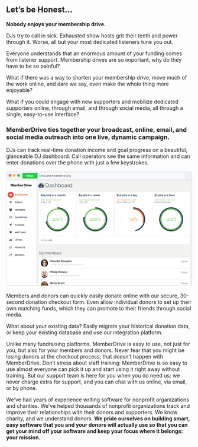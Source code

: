 ## Let’s be Honest...

**Nobody enjoys your membership drive.**

DJs try to call in sick. Exhausted show hosts grit their teeth and power through it. Worse, all but your most dedicated listeners tune you out.

Everyone understands that an enormous amount of your funding comes from listener support. Membership drives are so important, why do they have to be so painful?

What if there was a way to shorten your membership drive, move much of the work online, and dare we say, even make the whole thing more enjoyable?

What if you could engage with new supporters and mobilize dedicated supporters online, through email, and through social media, all through a single, easy-to-use interface?

<h3 class="highlight">MemberDrive ties together your broadcast, online, email, and social media outreach into one live, dynamic campaign.</h3>

DJs can track real-time donation income and goal progress on a beautiful, glanceable DJ dashboard. Call operators see the same information and can enter donations over the phone with just a few keystrokes.

<img src="/img/screenshots/MemberDrive-Dashboard.png" class="img-responsive">

Members and donors can quickly easily donate online with our secure, 30-second donation checkout form. Even allow individual donors to set up their own matching funds, which they can promote to their friends through social media.

What about your existing data? Easily migrate your historical donation data, or keep your existing database and use our integration platform.

Unlike many fundraising platforms, MemberDrive is easy to use, not just for you, but also for your members and donors. Never fear that you might be losing donors at the checkout process; that doesn’t happen with MemberDrive. Don’t stress about staff training: MemberDrive is so easy to use almost everyone can pick it up and start using it right away without training. But our support team is here for you when you do need us; we never charge extra for support, and you can chat with us online, via email, or by phone.

We’ve had years of experience writing software for nonprofit organizations and charities. We've helped thousands of nonprofit organizations track and improve their relationships with their donors and supporters. We know charity, and we understand donors. <strong class="highlight">We pride ourselves on building smart, easy software that you and your donors will actually use so that you can get your mind off your software and keep your focus where it belongs: your mission.</strong>

